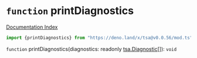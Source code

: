 # `function` printDiagnostics

[Documentation Index](../README.md)

```ts
import {printDiagnostics} from "https://deno.land/x/tsa@v0.0.56/mod.ts"
```

`function` printDiagnostics(diagnostics: readonly [tsa.Diagnostic](../interface.Diagnostic/README.md)\[]): `void`

